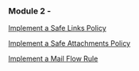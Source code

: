 ### Module 2 -

[Implement a Safe Links Policy](./safelinkspolicy/readme.md)

[Implement a Safe Attachments Policy](./safeatteacmentspolicy/readme.md)

[Implement a Mail Flow Rule](./mainflowrule/readme.md)


